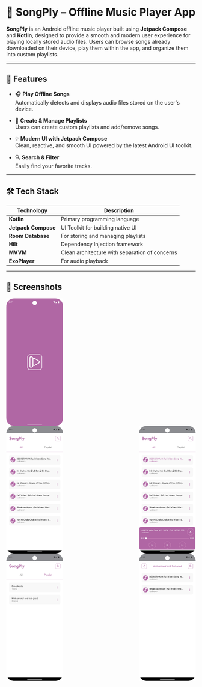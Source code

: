 # 🎵 SongPly – Offline Music Player App

**SongPly** is an Android offline music player built using **Jetpack Compose** and **Kotlin**, designed to provide a smooth and modern user experience for playing locally stored audio files. Users can browse songs already downloaded on their device, play them within the app, and organize them into custom playlists.

---

## 🚀 Features

- 🎧 **Play Offline Songs**  
  Automatically detects and displays audio files stored on the user's device.

- 📁 **Create & Manage Playlists**  
  Users can create custom playlists and add/remove songs.

- 💡 **Modern UI with Jetpack Compose**  
  Clean, reactive, and smooth UI powered by the latest Android UI toolkit.

- 🔍 **Search & Filter**  
  Easily find your favorite tracks.

---

## 🛠️ Tech Stack

| Technology      | Description |
|-----------------|-------------|
| **Kotlin** | Primary programming language |
| **Jetpack Compose** | UI Toolkit for building native UI |
| **Room Database** | For storing and managing playlists |
| **Hilt** | Dependency Injection framework |
| **MVVM** | Clean architecture with separation of concerns |
| **ExoPlayer** | For audio playback |

---

## 📸 Screenshots

<div style="display: flex; justify-content: space-between; flex-wrap: wrap;">
  <img src="./screenshots/splash.png" alt="Splash" width="30% style="margin-right: 10px; margin-bottom: 10px;" />
</div>

<div style="display: flex; justify-content: space-between; flex-wrap: wrap;">
  <img src="./screenshots/all_songs.png" alt="All Songs" width="30% style="margin-right: 10px; margin-bottom: 10px;" />
  <img src="./screenshots/player.png" alt="Player" width="30% style="margin-right: 10px; margin-bottom: 10px;" />
</div>

<div style="display: flex; justify-content: space-between; flex-wrap: wrap;">
  <img src="./screenshots/playlist.png" alt="Playlist" width="30% style="margin-right: 10px; margin-bottom: 10px;" />
  <img src="./screenshots/playlist_songs.png" alt="Playlist Songs" width="30% style="margin-right: 10px; margin-bottom: 10px;" />
</div>
